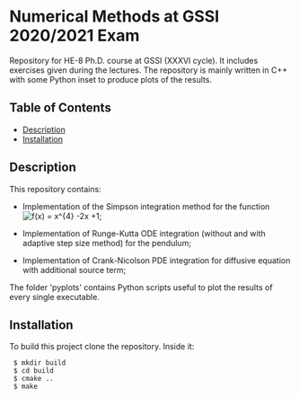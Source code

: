 # Numerical Methods at GSSI 2020/2021 Exam

Repository for HE-8 Ph.D. course at GSSI (XXXVI cycle). It includes exercises given during the lectures. The repository is mainly written in C++ with some Python inset to produce plots of the results. 

## Table of Contents 
* [Description](#gdescription)
* [Installation](#installation)

## Description
This repository contains:

* Implementation of the Simpson integration method for the function <img src="https://latex.codecogs.com/svg.image?f(x)&space;=&space;x^{4}&space;-2x&space;&plus;1" title="f(x) = x^{4} -2x +1" />;

* Implementation of Runge-Kutta ODE integration (without and with adaptive step size method) for the pendulum;

* Implementation of Crank-Nicolson PDE integration for diffusive equation with additional source term;

The folder 'pyplots' contains Python scripts useful to plot the results of every single executable.

## Installation
To build this project clone the repository. Inside it:

```
 $ mkdir build
 $ cd build
 $ cmake ..
 $ make
```
